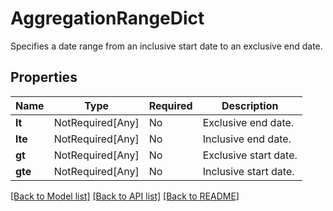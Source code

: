 # AggregationRangeDict

Specifies a date range from an inclusive start date to an exclusive end date.

## Properties
| Name | Type | Required | Description |
| ------------ | ------------- | ------------- | ------------- |
**lt** | NotRequired[Any] | No | Exclusive end date. |
**lte** | NotRequired[Any] | No | Inclusive end date. |
**gt** | NotRequired[Any] | No | Exclusive start date. |
**gte** | NotRequired[Any] | No | Inclusive start date. |


[[Back to Model list]](../../../README.md#models-v2-link) [[Back to API list]](../../README.md#documentation-for-api-endpoints) [[Back to README]](../../README.md)
